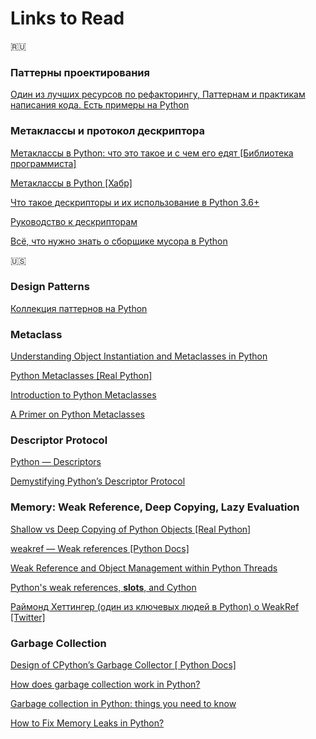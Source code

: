 # Links to Read

:ru:
### Паттерны проектирования
[Один из лучших ресурсов по рефакторингу, Паттернам и практикам написания кода. Есть примеры на Python](https://refactoring.guru/ru/)

### Метаклассы и протокол дескриптора

[Метаклассы в Python: что это такое и с чем его едят [Библиотека программиста]](https://proglib.io/p/metaclasses-in-python/)

[Метаклассы в Python [Хабр]](https://habr.com/ru/post/145835/)


[Что такое дескрипторы и их использование в Python 3.6+](https://webdevblog.ru/chto-takoe-deskriptory-i-ih-ispolzovanie-v-python-3-6/)

[Руководство к дескрипторам](https://habr.com/ru/post/122082/)

[Всё, что нужно знать о сборщике мусора в Python](https://habr.com/ru/post/417215/)

:us:
### Design Patterns
[Коллекция паттернов на Python](https://github.com/faif/python-patterns/)

### Metaclass 
[Understanding Object Instantiation and Metaclasses in Python](https://www.honeybadger.io/blog/python-instantiation-metaclass/)

[Python Metaclasses [Real Python]](https://realpython.com/python-metaclasses/)

[Introduction to Python Metaclasses](https://www.datacamp.com/community/tutorials/python-metaclasses)

[A Primer on Python Metaclasses](https://jakevdp.github.io/blog/2012/12/01/a-primer-on-python-metaclasses/)

### Descriptor Protocol

[Python — Descriptors](https://medium.com/@er.26yashiagarwal/python-descriptors-and-properties-48865cb1525e
)

[Demystifying Python’s Descriptor Protocol](https://deepsource.io/blog/demystifying-python-descriptor-protocol/)

### Memory: Weak Reference, Deep Copying, Lazy Evaluation
[Shallow vs Deep Copying of Python Objects [Real Python]](https://realpython.com/copying-python-objects/)

[weakref — Weak references [Python Docs]](https://docs.python.org/3/library/weakref.html)

[Weak Reference and Object Management within Python Threads](https://medium.com/pipedrive-engineering/weak-references-and-objects-management-in-python-threads-589226044d8e)

[Python's weak references, __slots__, and Cython](https://dev.nextthought.com/blog/2018/05/python-weakref-cython-slots.html)

[Раймонд Хеттингер (один из ключевых людей в Python) о WeakRef [Twitter]](https://twitter.com/raymondh/status/1257402005473157120)

### Garbage Collection
[Design of CPython’s Garbage Collector [ Python Docs]](https://devguide.python.org/garbage_collector/)

[How does garbage collection work in Python?](https://www.tutorialspoint.com/How-does-garbage-collection-work-in-Python)

[Garbage collection in Python: things you need to know](https://rushter.com/blog/python-garbage-collector/)

[How to Fix Memory Leaks in Python?](https://www.section.io/engineering-education/how-to-fix-memory-leaks-in-python/)

